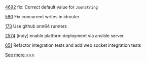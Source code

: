 
[4692](https://github.com/hyperledger/iroha/pull/4692) fix: Correct default value for `JsonString`

[580](https://github.com/hyperledger-labs/fabric-smart-client/pull/580) Fix concurrent writes in idrouter

[173](https://github.com/hyperledger/besu-native/pull/173) Use github arm64 runners

[2574](https://github.com/hyperledger/bevel/pull/2574) [indy] enable platform deployment via ansible server

[651](https://github.com/hyperledger-labs/fabric-token-sdk/pull/651) Refactor integration tests and add web socket integration tests


[See more >>>](https://start-here.hyperledger.org/pull-requests)
